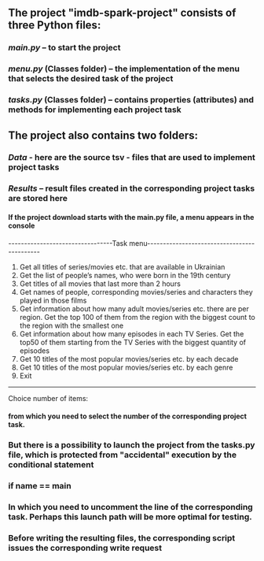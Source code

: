 ## The project "imdb-spark-project" consists of three Python files:
### _main.py_ – to start the project
### _menu.py_ (Classes folder) – the implementation of the menu that selects the desired task of the project
### _tasks.py_ (Classes folder) – contains properties (attributes) and methods for implementing each project task
## The project also contains two folders:
### _Data_ - here are the source tsv - files that are used to implement project tasks
### _Results_ – result files created in the corresponding project tasks are stored here
#### If the project download starts with the main.py file, a menu appears in the console
---------------------------------Task menu--------------------------------------------
1. Get all titles of series/movies etc. that are available in Ukrainian
2. Get the list of people’s names, who were born in the 19th century
3. Get titles of all movies that last more than 2 hours
4. Get names of people, corresponding movies/series and characters they played in those films
5. Get information about how many adult movies/series etc. there are per region. Get the top 100 of them from the region with the biggest count to the region with the smallest one
6. Get information about how many episodes in each TV Series. Get the top50 of them starting from the TV Series with the biggest quantity of episodes
7. Get 10 titles of the most popular movies/series etc. by each decade
8. Get 10 titles of the most popular movies/series etc. by each genre
9. Exit
---------------------------------------------------------------------------------------
Choice number of items:
#### from which you need to select the number of the corresponding project task.
### But there is a possibility to launch the project from the tasks.py file, which is protected from "accidental" execution by the conditional statement
### if __name__ == __main__
### In which you need to uncomment the line of the corresponding task. Perhaps this launch path will be more optimal for testing.
### Before writing the resulting files, the corresponding script issues the corresponding write request
